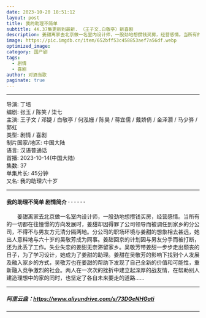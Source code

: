 ```yaml
---
date: 2023-10-20 18:51:12
layout: post
title: 我的助理不简单
subtitle: 4K.37集更新到最新. （王子文.白敬亭）新喜剧
description: 姜甜离家去北京做一名室内设计师，一股劲地想攒钱买房，经营感情。当所有的一切都在往憧憬的方向发展时，姜甜却因得罪了公司领导而被调任到家乡的分公司，不得不与男友方元清分隔两地.....
image: https://pic.imgdb.cn/item/652bff53c458853aef7a56df.webp
optimized_image: 
category: 国产剧
tags:
  - 剧情
  - 喜剧
author: 对酒当歌
paginate: true
---
```


---

导演: 丁培  
编剧: 张玉 / 陈笑 / 柒七  
主演: 王子文 / 邓婕 / 白敬亭 / 何泓姗 / 陈昊 / 蒋宜儒 / 戴娇倩 / 金泽灏 / 马少骅 / 郭虹  
类型: 剧情 / 喜剧  
制片国家/地区: 中国大陆  
语言: 汉语普通话  
首播: 2023-10-14(中国大陆)  
集数: 37  
单集片长: 45分钟  
又名: 我的助理六十岁  

---

#### 我的助理不简单 剧情简介 · · · · · ·

　　姜甜离家去北京做一名室内设计师，一股劲地想攒钱买房，经营感情。当所有的一切都在往憧憬的方向发展时，姜甜却因得罪了公司领导而被调任到家乡的分公司，不得不与男友方元清分隔两地。分公司的职场环境与姜甜的想象相去甚远，她出人意料地与六十岁的吴敬芳成为同事。姜甜回京的计划因与男友分手而被打断，还为此丢了工作。失业失恋的姜甜无奈滞留家乡。吴敬芳带姜甜一步步走出颓丧的日子，为了学习设计，她成为了姜甜的助理。姜甜在吴敬芳的影响下找到个人发展及融入家乡的方式，吴敬芳也在姜甜的帮助下发现了自己全新的价值和可能性，重新融入竞争激烈的社会。两人在一次次的挫折中建立起深厚的战友情，在帮助别人建造理想中的家的同时，也坚定了各自未来要走的道路……

---

##### 阿里云盘：<https://www.aliyundrive.com/s/73DGeNHGati>

---
